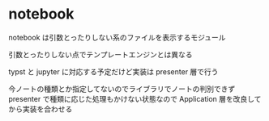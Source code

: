 # notebook

notebook は引数とったりしない系のファイルを表示するモジュール

引数とったりしない点でテンプレートエンジンとは異なる

typst と jupyter に対応する予定だけど実装は presenter 層で行う

今ノートの種類とか指定してないのでライブラリでノートの判別できず presenter で種類に応じた処理もかけない状態なので Application 層を改良してから実装を合わせる
